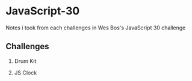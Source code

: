 # JavaScript-30
Notes i took from each challenges in Wes Bos's JavaScript 30 challenge

## Challenges 
1. Drum Kit

2. JS Clock
